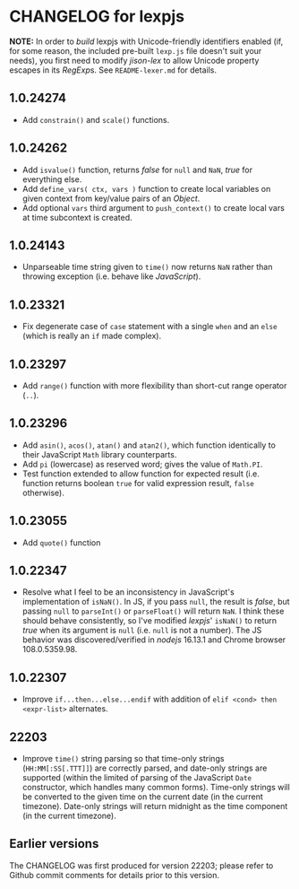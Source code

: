 # CHANGELOG for lexpjs

**NOTE:** In order to *build* lexpjs with Unicode-friendly identifiers enabled (if, for some reason, the included pre-built `lexp.js` file doesn't suit your needs), you first need to modify *jison-lex* to allow Unicode property escapes in its *RegExp*s. See `README-lexer.md` for details.

## 1.0.24274

* Add `constrain()` and `scale()` functions.

## 1.0.24262

* Add `isvalue()` function, returns *false* for `null` and `NaN`, *true* for everything else.
* Add `define_vars( ctx, vars )` function to create local variables on given context from key/value pairs of an *Object*.
* Add optional `vars` third argument to `push_context()` to create local vars at time subcontext is created.

## 1.0.24143

* Unparseable time string given to `time()` now returns `NaN` rather than throwing exception (i.e. behave like *JavaScript*).

## 1.0.23321

* Fix degenerate case of `case` statement with a single `when` and an `else` (which is really an `if` made complex).

## 1.0.23297

* Add `range()` function with more flexibility than short-cut range operator (`..`).

## 1.0.23296

* Add `asin()`, `acos()`, `atan()` and `atan2()`, which function identically to their JavaScript `Math` library counterparts.
* Add `pi` (lowercase) as reserved word; gives the value of `Math.PI`.
* Test function extended to allow function for expected result (i.e. function returns boolean `true` for valid expression result, `false` otherwise).

## 1.0.23055

* Add `quote()` function

## 1.0.22347

* Resolve what I feel to be an inconsistency in JavaScript's implementation of `isNaN()`. In JS, if you pass `null`, the result is *false*, but passing `null` to `parseInt()` or `parseFloat()` will return `NaN`. I think these should behave consistently, so I've modified *lexpjs*' `isNaN()` to return *true* when its argument is `null` (i.e. `null` is not a number). The JS behavior was discovered/verified in *nodejs* 16.13.1 and Chrome browser 108.0.5359.98.

## 1.0.22307

* Improve `if...then...else...endif` with addition of `elif <cond> then <expr-list>` alternates.

## 22203

* Improve `time()` string parsing so that time-only strings (`HH:MM[:SS[.TTT]]`) are correctly parsed, and date-only strings are supported (within the limited of parsing of the JavaScript `Date` constructor, which handles many common forms). Time-only strings will be converted to the given time on the current date (in the current timezone). Date-only strings will return midnight as the time component (in the current timezone).

## Earlier versions

The CHANGELOG was first produced for version 22203; please refer to Github commit comments for details prior to this version.
